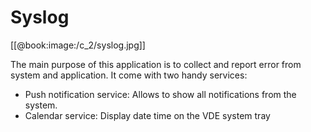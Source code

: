 # Syslog

[[@book:image:/c_2/syslog.jpg]]


The main purpose of this application is to collect and report error from system and application. It come with two handy services:

* Push notification service: Allows to show all notifications from the system.
* Calendar service: Display date time on the VDE system tray